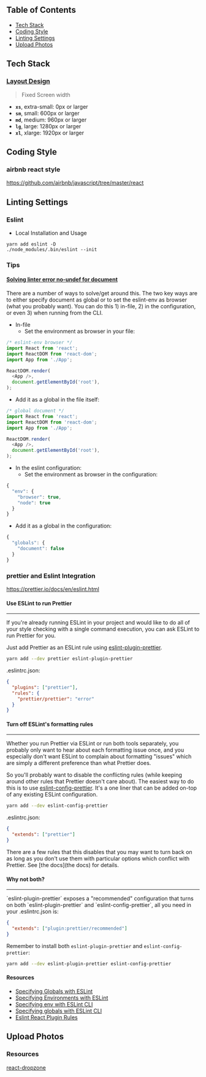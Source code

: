 ## Table of Contents
- [Tech Stack](#tech-stack)
- [Coding Style](#coding-style)
- [Linting Settings](#linting-settings)
- [Upload Photos](#upload-photos)


## Tech Stack
### [Layout Design](https://material-ui.com/layout/basics/)
> Fixed Screen width
- **`xs`**, extra-small: 0px or larger  
- **`sm`**, small: 600px or larger  
- **`md`**, medium: 960px or larger  
- **`lg`**, large: 1280px or larger  
- **`xl`**, xlarge: 1920px or larger  

## Coding Style

### airbnb react style
https://github.com/airbnb/javascript/tree/master/react

## Linting Settings
### Eslint
- Local Installation and Usage
```
yarn add eslint -D
./node_modules/.bin/eslint --init
```
### Tips
#### [Solving linter error no-undef for document](https://stackoverflow.com/questions/41858052/solving-linter-error-no-undef-for-document)

There are a number of ways to solve/get around this. The two key ways are to either specify document as global or to set the eslint-env as browser (what you probably want). You can do this 1) in-file, 2) in the configuration, or even 3) when running from the CLI.
- In-file
  - Set the environment as browser in your file:
```js
/* eslint-env browser */
import React from 'react';
import ReactDOM from 'react-dom';
import App from './App';

ReactDOM.render(
  <App />,
  document.getElementById('root'),
);
```
  - Add it as a global in the file itself:
```js
/* global document */
import React from 'react';
import ReactDOM from 'react-dom';
import App from './App';

ReactDOM.render(
  <App />,
  document.getElementById('root'),
);
```

- In the eslint configuration:
  - Set the environment as browser in the configuration:
```js
{
  "env": {
    "browser": true,
    "node": true
  }
}
```

  - Add it as a global in the configuration:
```js
{
  "globals": {
    "document": false
  }
}
```

### prettier and Eslint Integration
https://prettier.io/docs/en/eslint.html
#### Use ESLint to run Prettier
<hr>
If you're already running ESLint in your project and would like to do all of your style checking with a single command execution, you can ask ESLint to run Prettier for you.

Just add Prettier as an ESLint rule using [eslint-plugin-prettier](https://github.com/prettier/eslint-plugin-prettier).
```bash
yarn add --dev prettier eslint-plugin-prettier
```
.eslintrc.json:
```json
{
  "plugins": ["prettier"],
  "rules": {
    "prettier/prettier": "error"
  }
}
```
#### Turn off ESLint's formatting rules
<hr>
Whether you run Prettier via ESLint or run both tools separately, you probably only want to hear about each formatting issue once, and you especially don't want ESLint to complain about formatting "issues" which are simply a different preference than what Prettier does.

So you'll probably want to disable the conflicting rules (while keeping around other rules that Prettier doesn't care about). The easiest way to do this is to use [eslint-config-prettier](https://github.com/prettier/eslint-config-prettier). It's a one liner that can be added on-top of any existing ESLint configuration.

```bash
yarn add --dev eslint-config-prettier
```

.eslintrc.json:
```json
{
  "extends": ["prettier"]
}
```
There are a few rules that this disables that you may want to turn back on as long as you don't use them with particular options which conflict with Prettier. See [the docs](the docs) for details.


#### Why not both?
<hr>
`eslint-plugin-prettier` exposes a "recommended" configuration that turns on both `eslint-plugin-prettier` and `eslint-config-prettier`, all you need in your .eslintrc.json is:

```json
{
  "extends": ["plugin:prettier/recommended"]
}
```

Remember to install both `eslint-plugin-prettier` and `eslint-config-prettier`:

```bash
yarn add --dev eslint-plugin-prettier eslint-config-prettier
```

#### Resources
- [Specifying Globals with ESLint](http://eslint.org/docs/user-guide/configuring#specifying-globals)
- [Specifying Environments with ESLint](http://eslint.org/docs/user-guide/configuring#specifying-environments)
- [Specifying env with ESLint CLI](http://eslint.org/docs/user-guide/command-line-interface#env)
- [Specifying globals with ESLint CLI](http://eslint.org/docs/user-guide/command-line-interface#global)
- [Eslint React Plugin Rules](https://github.com/yannickcr/eslint-plugin-react/tree/master/docs/rules)


## Upload Photos
### Resources
[react-dropzone](https://react-dropzone.js.org/)
